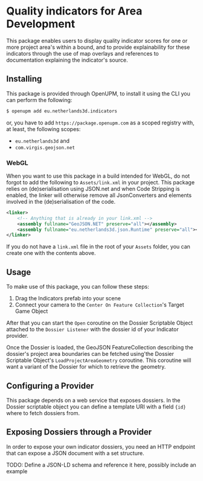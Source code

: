 ﻿# Quality indicators for Area Development

This package enables users to display quality indicator scores for one or more project area's within a bound, and
to provide explainability for these indicators through the use of map overlays and references to documentation
explaining the indicator's source.

## Installing

This package is provided through OpenUPM, to install it using the CLI you can perform the following:

```bash
$ openupm add eu.netherlands3d.indicators
```

or, you have to add `https://package.openupm.com` as a scoped registry with, at least, the following scopes:

- `eu.netherlands3d` and
- `com.virgis.geojson.net`

### WebGL

When you want to use this package in a build intended for WebGL, do not forgot to add the following to `Assets/link.xml`
in your project. This package relies on (de)serialisation using JSON.net and when Code Stripping is enabled, the linker
will otherwise remove all JsonConverters and elements involved in the (de)serialisation of the code.

```xml
<linker>
    <!-- Anything that is already in your link.xml -->
	<assembly fullname="GeoJSON.NET" preserve="all"></assembly>
	<assembly fullname="eu.netherlands3d.json.Runtime" preserve="all"></assembly>
</linker>
```

If you do not have a `link.xml` file in the root of your `Assets` folder, you can create one with the contents above.

## Usage

To make use of this package, you can follow these steps:

1. Drag the Indicators prefab into your scene
2. Connect your camera to the `Center On Feature Collection`'s Target Game Object

After that you can start the `Open` coroutine on the Dossier Scriptable Object attached to the `Dossier Listener` with the 
dossier id of your Indicator provider.

Once the Dossier is loaded, the GeoJSON FeatureCollection describing the dossier's project area boundaries can be fetched 
using'the Dossier Scriptable Object's `LoadProjectAreaGeometry` coroutine. This coroutine will want a variant of 
the Dossier for which to retrieve the geometry.

## Configuring a Provider

This package depends on a web service that exposes dossiers. In the Dossier scriptable object you can define a template
URI with a field `{id}` where to fetch dossiers from. 

## Exposing Dossiers through a Provider

In order to expose your own indicator dossiers, you need an HTTP endpoint that can expose a JSON document with a 
set structure.

TODO: Define a JSON-LD schema and reference it here, possibly include an example